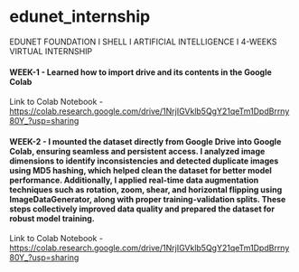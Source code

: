 # edunet_internship
EDUNET FOUNDATION I SHELL I ARTIFICIAL INTELLIGENCE I 4-WEEKS VIRTUAL INTERNSHIP

#### WEEK-1 - Learned how to import drive and its contents in the Google Colab

Link to Colab Notebook - https://colab.research.google.com/drive/1NrjIGVklb5QgY21qeTm1DpdBrrny80Y_?usp=sharing

#### WEEK-2 - I mounted the dataset directly from Google Drive into Google Colab, ensuring seamless and persistent access. I analyzed image dimensions to identify inconsistencies and detected duplicate images using MD5 hashing, which helped clean the dataset for better model performance. Additionally, I applied real-time data augmentation techniques such as rotation, zoom, shear, and horizontal flipping using ImageDataGenerator, along with proper training-validation splits. These steps collectively improved data quality and prepared the dataset for robust model training.

Link to Colab Notebook - https://colab.research.google.com/drive/1NrjIGVklb5QgY21qeTm1DpdBrrny80Y_?usp=sharing
